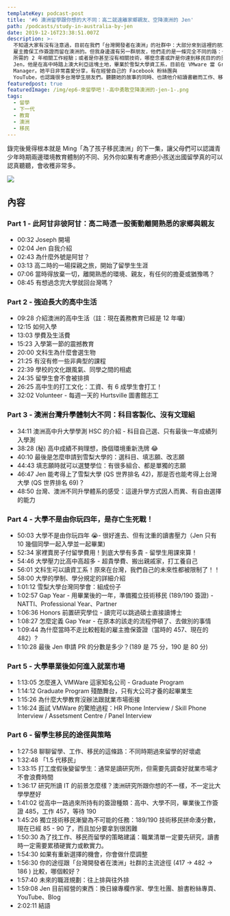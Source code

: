 ```yaml
---
templateKey: podcast-post
title: '#6 澳洲留學跟你想的大不同：高二就遠離家鄉親友、空降澳洲的 Jen'
path: /podcasts/study-in-australia-by-jen
date: 2019-12-16T23:38:51.007Z
description: >-
  不知道大家有沒有注意過，目前在我們「台灣開發者在澳洲」的社群中：大部分來到這裡的朋友是拿 417 打工度假簽、繼而請公司贊助 457/482
  雇主擔保工作簽證而留在澳洲的。但我身邊還有另一群朋友，他們走的是一條完全不同的路：也就是先來這邊念書而後就業與生活。如果你年紀較輕、還沒辦法達到 482
  所需的 2 年相關工作經驗；或者是你甚至沒有相關技術，哪麼念書或許是你達到移民目的的另一條路。今天來聊天的是
  Jen，他是在高中時踏上澳大利亞這塊土地，畢業於雪梨大學資工系，目前在 VMware 當 Graduate Program
  Manager。她平日非常喜愛分享，有在經營自己的 Facebook 粉絲團與
  YouTube，也認識很多台灣學生朋友們。聽聽她的故事的同時、也請他介紹讀書繼而工作、移民這條路該怎麼走。 相關連結
featuredpost: true
featuredImage: /img/ep6-來留學吧！-高中勇敢空降澳洲的-jen-1-.png
tags:
  - 留學
  - 下一代
  - 教育
  - 澳洲
  - 移民
---
```

錄完後覺得根本就是 Ming「為了孩子移民澳洲」的下一集，讓父母們可以認識青少年時期兩邊環境教育體制的不同、另外你如果有考慮把小孩送出國留學真的可以認真聽聽，會收穫非常多。 

![](/img/ep6-來留學吧！-高中勇敢空降澳洲的-jen-1-.png)

## 內容

### Part 1 - 此阿甘非彼阿甘：高二時憑一股衝動離開熟悉的家鄉與親友

* 00:32 Joseph 開場
* 02:04 Jen 自我介紹
* 02:43 為什麼外號是阿甘？
* 03:13 高二時的一場探親之旅，開始了留學生生涯
* 07:06 當時得放棄一切，離開熟悉的環境、親友，有任何的擔憂或猶豫嗎？
* 08:45 有想過念完大學就回台灣嗎？

### Part 2 - 強迫長大的高中生活

* 09:28 介紹澳洲的高中生活（註：現在義務教育已經是 12 年囉）
* 12:15 如何入學
* 13:03 學費及生活費
* 15:23 入學第一節的震撼教育
* 20:00 文科生為什麼會選生物
* 21:25 有沒有修一些非典型的課程
* 22:39 學校的文化跟風氣、同學之間的相處
* 24:35 留學生會不會被排擠
* 26:25 高中生的打工文化：工資、有 6 成學生會打工！
* 32:02 Volunteer - 每週一天的 Hurtsville 圖書館志工

### Part 3 - 澳洲台灣升學體制大不同：科目客製化、沒有文理組

* 34:11 澳洲高中升大學學測 HSC 的介紹 - 科目自己選、只有最後一年成績列入學測
* 38:28 (秘) 高中成績不夠理想，換個環境重新洗牌 😂
* 40:10 最後是怎麼申請到雪梨大學的：選科目、填志願、改志願
* 44:43 填志願時就可以選雙學位：有很多組合、都是單獨的志願
* 46:47 Jen 能考得上了雪梨大學 (QS 世界排名 42)，那是否也能考得上台灣大學 (QS 世界排名 69)？
* 48:50 台灣、澳洲不同升學體系的感受：這邊升學方式因人而異、有自由選擇的能力

### Part 4 - 大學不是由你玩四年，是存亡生死戰！

* 50:03 大學不是由你玩四年 😭- 很好進去、但有沈重的讀書壓力（Jen 只有 10 幾個同學一起入學並一起畢業)
* 52:34 家裡賣房子付留學費用！到底大學有多貴 - 留學生用課來算！
* 54:46 大學壓力比高中高超多 - 超貴學費、搬出親戚家，打工養自己
* 56:01 文科生可以讀資工系！原來在台灣，我們自己的未來性都被限制了！！
* 58:00 大學的學制、學分規定的詳細介紹
* 1:01:12 雪梨大學台灣同學會：組成份子
* 1:02:57 Gap Year - 用畢業後的一年，準備獨立技術移民 (189/190 簽證) - NATTI、Professional Year、Partner
* 1:06:36 Honors 前置研究學位 - 讀完可以跳過碩士直接讀博士
* 1:08:27 怎麼定義 Gap Year - 在原本的該走的流程停頓了、去做別的事情
* 1:09:44 為什麼當時不走比較輕鬆的雇主擔保簽證（當時的 457、現在的 482）?
* 1:10:28 最後 Jen 申請 PR 的分數是多少？(189 是 75 分，190 是 80 分)

### Part 5 - 大學畢業後如何進入就業市場

* 1:13:05 怎麼進入 VMWare 這家知名公司 - Graduate Program
* 1:14:12 Graduate Program 殘酷舞台，只有大公司才養的起畢業生
* 1:15:26 為什麼大學教育沒辦法跟就業市場銜接
* 1:16:24 面試 VMWare 的驚險過程：HR Phone Interview / Skill Phone Interview / Assetsment Centre / Panel Interview

### Part 6 - 留學生移民的途徑與策略

* 1:27:58 聊聊留學、工作、移民的這條路：不同時期過來留學的好壞處
* 1:32:48 「1.5 代移民」
* 1:33:15 打工度假後變留學生：通常是讀研究所，但需要先調查好就業市場才不會浪費時間
* 1:36:17 研究所讀 IT 的前景怎麼樣？澳洲研究所跟你想的不一樣，不一定比大學學歷好
* 1:41:02 從高中一路過來所持有的簽證種類：高中、大學不同，畢業後工作簽證 485，工作 457，等待 190
* 1:45:26 獨立技術移民漸變為不可能的任務：189/190 技術移民拼命湊分數，現在已經 85 - 90 了，而且加分要拿到很困難
* 1:50:30 為了找工作、移民而留學的策略建議：職業清單一定要先研究，讀書時一定需要累積硬實力或軟實力。
* 1:54:30 如果有重新選擇的機會，你會做什麼調整
* 1:56:30 你的途徑跟「台灣開發者在澳洲」社群的主流途徑 (417 → 482 → 186 ) 比較，哪個較好？
* 1:57:40 未來的職涯規劃：往上排與往外排
* 1:59:08 Jen 目前經營的東西：換日線專欄作家、學生社團、臉書粉絲專頁、YouTube、Blog
* 2:02:11 結語
